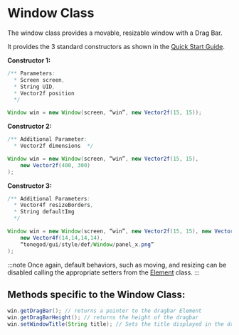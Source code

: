 Window Class
============

The window class provides a movable, resizable window with a Drag Bar.

It provides the 3 standard constructors as shown in the [Quick Start
Guide](../../../jme3/contributions/tonegodgui/quickstart).

**Constructor 1:**

```java
/** Parameters:
  * Screen screen,
  * String UID,
  * Vector2f position
  */

Window win = new Window(screen, “win”, new Vector2f(15, 15));
```

**Constructor 2:**

```java
/** Additional Parameter:
  * Vector2f dimensions  */

Window win = new Window(screen, “win”, new Vector2f(15, 15),
    new Vector2f(400, 300)
);
```

**Constructor 3:**

```java
/** Additional Parameters:
  * Vector4f resizeBorders,
  * String defaultImg
  */

Window win = new Window(screen, “win”, new Vector2f(15, 15), new Vector2f(400, 300),
    new Vector4f(14,14,14,14),
    “tonegod/gui/style/def/Window/panel_x.png”
);
```

:::note
Once again, default behaviors, such as moving, and resizing can be
disabled calling the appropriate setters from the
[Element](../../../jme3/contributions/tonegodgui/element) class.
:::

Methods specific to the Window Class:
-------------------------------------

```java
win.getDragBar(); // returns a pointer to the dragbar Element
win.getDragBarHeight(); // returns the height of the dragbar
win.setWindowTitle(String title); // Sets the title displayed in the dragbar
```
